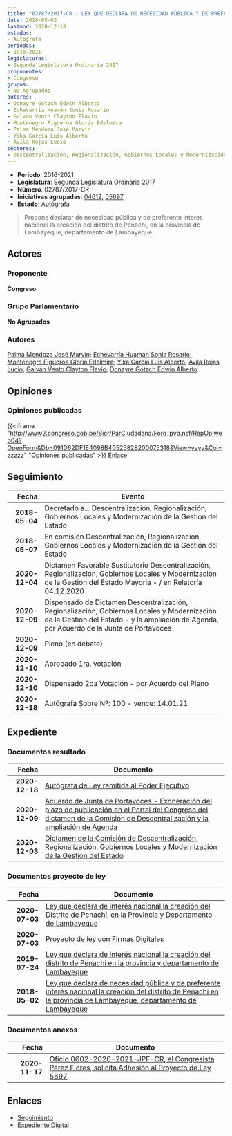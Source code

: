```yaml
---
title: "02787/2017-CR - LEY QUE DECLARA DE NECESIDAD PÚBLICA Y DE PREFERENTE INTERÉS NACIONAL LA CREACIÓN DEL DISTRITO DE PENACHI EN LA PROVINCIA DE LAMBAYEQUE, DEPARTAMENTO DE LAMBAYEQUE"
date: 2018-05-02
lastmod: 2020-12-18
estados:
- Autógrafa
periodos:
- 2016-2021
legislaturas:
- Segunda Legislatura Ordinaria 2017
proponentes:
- Congreso
grupos:
- No Agrupados
autores:
- Donayre Gotzch Edwin Alberto
- Echevarría Huamán Sonia Rosario
- Galván Vento Clayton Flavio
- Montenegro Figueroa Gloria Edelmira
- Palma Mendoza José Marvín
- Yika García Luis Alberto
- Ávila Rojas Lucio
sectores:
- Descentralización, Regionalización, Gobiernos Locales y Modernización de la Gestión del Estado
---
```

- **Periodo**: 2016-2021
- **Legislatura**: Segunda Legislatura Ordinaria 2017
- **Número**: 02787/2017-CR
- **Iniciativas agrupadas**: [04612](../../04600/04612), [05697](../../05600/05697)
- **Estado**: Autógrafa

> Propone declarar de necesidad pública y de preferente interes nacional la creación del distrito de Penachi, en la provincia de Lambayeque, departamento de Lambayeque.


## Actores

### Proponente

**Congreso**

### Grupo Parlamentario

**No Agrupados**

### Autores

[Palma Mendoza José Marvín](mailto:mailto:jpalma@congreso.gob.pe); [Echevarría Huamán Sonia Rosario](mailto:mailto:sechevarria@congreso.gob.pe); [Montenegro Figueroa Gloria Edelmira](mailto:mailto:gmontenegrof@congreso.gob.pe); [Yika García Luis Alberto](mailto:mailto:lyika@congreso.gob.pe); [Ávila Rojas Lucio](mailto:mailto:lavilar@congreso.gob.pe); [Galván Vento Clayton Flavio](mailto:mailto:cgalvan@congreso.gob.pe); [Donayre Gotzch Edwin Alberto](mailto:mailto:edonayre@congreso.gob.pe)

## Opiniones

### Opiniones publicadas

{{<iframe "http://www2.congreso.gob.pe/Sicr/ParCiudadana/Foro_pvp.nsf/RepOpiweb04?OpenForm&Db=091D62DF1E4098B40525828200075318&View=yyyy&Col=zzzzz" "Opiniones publicadas" >}}
[Enlace](http://www2.congreso.gob.pe/Sicr/ParCiudadana/Foro_pvp.nsf/RepOpiweb04?OpenForm&Db=091D62DF1E4098B40525828200075318&View=yyyy&Col=zzzzz)


## Seguimiento

| Fecha | Evento |
|------:|--------|
| **2018-05-04** | Decretado a... Descentralización, Regionalización, Gobiernos Locales y Modernización de la Gestión del Estado |
| **2018-05-07** | En comisión Descentralización, Regionalización, Gobiernos Locales y Modernización de la Gestión del Estado |
| **2020-12-04** | Dictamen Favorable Sustitutorio Descentralización, Regionalización, Gobiernos Locales y Modernización de la Gestión del Estado Mayoria - / en Relatoría 04.12.2020 |
| **2020-12-09** | Dispensado de Dictamen Descentralización, Regionalización, Gobiernos Locales y Modernización de la Gestión del Estado - y la ampliación de Agenda, por Acuerdo de la Junta de Portavoces |
| **2020-12-09** | Pleno (en debate) |
| **2020-12-10** | Aprobado 1ra. votación |
| **2020-12-10** | Dispensado 2da Votación - por Acuerdo del Pleno |
| **2020-12-18** | Autógrafa Sobre Nº: 100 - vence: 14.01.21 |

## Expediente

### Documentos resultado

| Fecha | Documento |
|------:|-----------|
| **2020-12-18** | [Autógrafa de Ley remitida al Poder Ejecutivo](http://www.leyes.congreso.gob.pe/Documentos/2016_2021/Autografas/Ley_y_de_Resolucion_Legislativa/AU02787-20201218.pdf) |
| **2020-12-09** | [Acuerdo de Junta de Portavoces - Exoneración del plazo de publicación en el Portal del Congreso del dictamen de la Comisión de Descentralización y la ampliación de Agenda](http://www.leyes.congreso.gob.pe/Documentos/2016_2021/Acuerdos/Junta_Portavoces/AJP02787-20201209.pdf) |
| **2020-12-03** | [Dictamen de la Comisión de Descentralización, Regionalización, Gobiernos Locales y Modernización de la Gestión del Estado](https://leyes.congreso.gob.pe/Documentos/2016_2021/Dictamenes/Proyectos_de_Ley/02787DC08MAY-20201203.pdf) |

### Documentos proyecto de ley

| Fecha | Documento |
|------:|-----------|
| **2020-07-03** | [Ley que declara de interés nacional la creación del Distrito de Penachí, en la Provincia y Departamento de Lambayeque](http://www.leyes.congreso.gob.pe/Documentos/2016_2021/Proyectos_de_Ley_y_de_Resoluciones_Legislativas/PL05697-20200703.pdf) |
| **2020-07-03** | [Proyecto de ley con Firmas Digitales](http://www.leyes.congreso.gob.pe/Documentos/2016_2021/Proyectos_de_Ley_y_de_Resoluciones_Legislativas/Proyectos_Firmas_digitales/PL05697.pdf) |
| **2019-07-24** | [Ley que declara de interés nacional la creación del distrito de Penachí en la provincia y departamento de Lambayeque](http://www.leyes.congreso.gob.pe/Documentos/2016_2021/Proyectos_de_Ley_y_de_Resoluciones_Legislativas/PL0461220190724.pdf) |
| **2018-05-02** | [Ley que declara de necesidad pública y de preferente interés nacional la creación del distrito de Penachi en la provincia de Lambayeque, departamento de Lambayeque](http://www.leyes.congreso.gob.pe/Documentos/2016_2021/Proyectos_de_Ley_y_de_Resoluciones_Legislativas/PL0277520180424.pdf) |

### Documentos anexos

| Fecha | Documento |
|------:|-----------|
| **2020-11-17** | [Oficio 0602-2020-2021-JPF-CR, el Congresista Pérez Flores, solicita Adhesión al Proyecto de Ley 5697](https://leyes.congreso.gob.pe/Documentos/2016_2021/Adhesiones/Proyectos_de_Ley/OFICIO-0620-2020-2021-JPF-CR.pdf) |

## Enlaces

- [Seguimiento](http://www2.congreso.gob.pe/Sicr/TraDocEstProc/CLProLey2016.nsf/f7fff46988ca05b1052578e100829cc7/9145b5320cf886dd0525828200066dc1?OpenDocument)
- [Expediente Digital](http://www2.congreso.gob.pe/Sicr/TraDocEstProc/Expvirt_2011.nsf/visbusqptramdoc1621/02787?opendocument)

